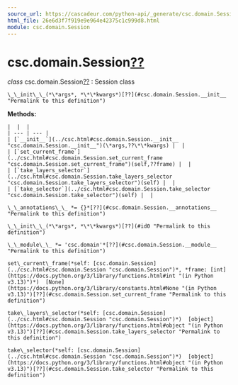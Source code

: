 ```yaml
---
source_url: https://cascadeur.com/python-api/_generate/csc.domain.Session.html
html_file: 26e6d3f7f919e9e964e42375c1c999d8.html
module: csc.domain.Session
---
```


# csc.domain.Session[??](#csc-domain-session "Permalink to this heading")

*class* csc.domain.Session[??](#csc.domain.Session "Permalink to this definition")
:   Session class

    \_\_init\_\_(*\*args*, *\*\*kwargs*)[??](#csc.domain.Session.__init__ "Permalink to this definition")

    
**Methods:**

    |  |  |
    | --- | --- |
    | [`__init__`](../csc.html#csc.domain.Session.__init__ "csc.domain.Session.__init__")(\*args,??\*\*kwargs) |  |
    | [`set_current_frame`](../csc.html#csc.domain.Session.set_current_frame "csc.domain.Session.set_current_frame")(self,??frame) |  |
    | [`take_layers_selector`](../csc.html#csc.domain.Session.take_layers_selector "csc.domain.Session.take_layers_selector")(self) |  |
    | [`take_selector`](../csc.html#csc.domain.Session.take_selector "csc.domain.Session.take_selector")(self) |  |

    \_\_annotations\_\_ *= {}*[??](#csc.domain.Session.__annotations__ "Permalink to this definition")

    \_\_init\_\_(*\*args*, *\*\*kwargs*)[??](#id0 "Permalink to this definition")

    \_\_module\_\_ *= 'csc.domain'*[??](#csc.domain.Session.__module__ "Permalink to this definition")

    set\_current\_frame(*self: [csc.domain.Session](../csc.html#csc.domain.Session "csc.domain.Session")*, *frame: [int](https://docs.python.org/3/library/functions.html#int "(in Python v3.13)")*)  [None](https://docs.python.org/3/library/constants.html#None "(in Python v3.13)")[??](#csc.domain.Session.set_current_frame "Permalink to this definition")

    take\_layers\_selector(*self: [csc.domain.Session](../csc.html#csc.domain.Session "csc.domain.Session")*)  [object](https://docs.python.org/3/library/functions.html#object "(in Python v3.13)")[??](#csc.domain.Session.take_layers_selector "Permalink to this definition")

    take\_selector(*self: [csc.domain.Session](../csc.html#csc.domain.Session "csc.domain.Session")*)  [object](https://docs.python.org/3/library/functions.html#object "(in Python v3.13)")[??](#csc.domain.Session.take_selector "Permalink to this definition")